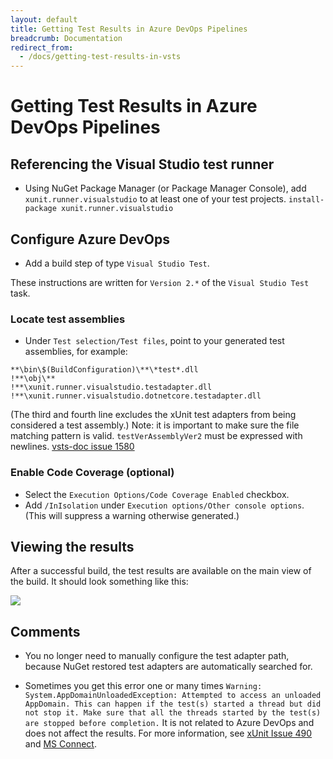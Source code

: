 ```yaml
---
layout: default
title: Getting Test Results in Azure DevOps Pipelines
breadcrumb: Documentation
redirect_from:
  - /docs/getting-test-results-in-vsts
---
```


# Getting Test Results in Azure DevOps Pipelines

## Referencing the Visual Studio test runner

* Using NuGet Package Manager (or Package Manager Console), add `xunit.runner.visualstudio` to at least one of your test projects.
`install-package xunit.runner.visualstudio`

## Configure Azure DevOps

* Add a build step of type `Visual Studio Test`.

These instructions are written for `Version 2.*` of the `Visual Studio Test` task.

### Locate test assemblies

* Under `Test selection/Test files`, point to your generated test assemblies, for example: 
```
**\bin\$(BuildConfiguration)\**\*test*.dll
!**\obj\**
!**\xunit.runner.visualstudio.testadapter.dll
!**\xunit.runner.visualstudio.dotnetcore.testadapter.dll
```
(The third and fourth line excludes the xUnit test adapters from being considered a test assembly.)
Note: it is important to make sure the file matching pattern is valid.  `testVerAssemblyVer2` must be expressed with newlines. [vsts-doc issue 1580](https://github.com/MicrosoftDocs/vsts-docs/issues/1580)

### Enable Code Coverage (optional)

* Select the `Execution Options/Code Coverage Enabled` checkbox.
* Add `/InIsolation` under `Execution options/Other console options`.
(This will suppress a warning otherwise generated.)

## Viewing the results

After a successful build, the test results are available on the main view of the build. It should look something like this:

![](../images/getting-test-results-in-vsts/test-results.png)

## Comments

* You no longer need to manually configure the test adapter path, because NuGet restored test adapters are automatically searched for.

* Sometimes you get this error one or many times
`Warning: System.AppDomainUnloadedException: Attempted to access an unloaded AppDomain. This can happen if the test(s) started a thread but did not stop it. Make sure that all the threads started by the test(s) are stopped before completion.`
It is not related to Azure DevOps and does not affect the results. For more information, see [xUnit Issue 490](https://github.com/xunit/xunit/issues/490) and [MS Connect](https://connect.microsoft.com/VisualStudio/feedback/details/797525/unexplained-appdomainunloadedexception-when-running-a-unit-test-on-tfs-build-server).
